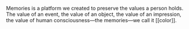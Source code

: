 Memories is a platform we created to preserve the values a person holds. The value of an event, the value of an object, the value of an impression, the value of human consciousness—the memories—we call it [[color]].